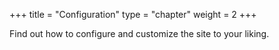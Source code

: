 +++
title = "Configuration"
type = "chapter"
weight = 2
+++

Find out how to configure and customize the site to your liking.

